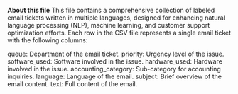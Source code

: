 **About this file**
This file contains a comprehensive collection of labeled email tickets written in multiple languages, designed for enhancing natural language processing (NLP), machine learning, and customer support optimization efforts. Each row in the CSV file represents a single email ticket with the following columns:

queue: Department of the email ticket.
priority: Urgency level of the issue.
software_used: Software involved in the issue.
hardware_used: Hardware involved in the issue.
accounting_category: Sub-category for accounting inquiries.
language: Language of the email.
subject: Brief overview of the email content.
text: Full content of the email.
